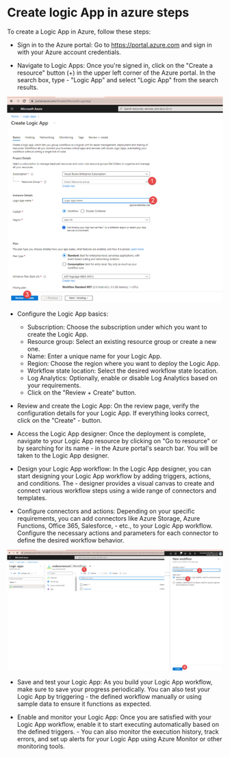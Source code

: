 # Create logic App in azure steps
To create a Logic App in Azure, follow these steps:

- Sign in to the Azure portal: Go to https://portal.azure.com and sign in with your Azure account credentials.

- Navigate to Logic Apps: Once you're signed in, click on the "Create a resource" button (+) in the upper left corner of the Azure portal. In the search box, type - "Logic App" and select "Logic App" from the search results.

![Logic App in Az](images/logicAppinAzure.png)

- Configure the Logic App basics:

    - Subscription: Choose the subscription under which you want to create the Logic App.
    - Resource group: Select an existing resource group or create a new one.
    - Name: Enter a unique name for your Logic App.
    - Region: Choose the region where you want to deploy the Logic App.
    - Workflow state location: Select the desired workflow state location.
    - Log Analytics: Optionally, enable or disable Log Analytics based on your requirements.
    - Click on the "Review + Create" button.
- Review and create the Logic App: On the review page, verify the configuration details for your Logic App. If everything looks correct, click on the "Create" - button.

- Access the Logic App designer: Once the deployment is complete, navigate to your Logic App resource by clicking on "Go to resource" or by searching for its name - in the Azure portal's search bar. You will be taken to the Logic App designer.

- Design your Logic App workflow: In the Logic App designer, you can start designing your Logic App workflow by adding triggers, actions, and conditions. The - designer provides a visual canvas to create and connect various workflow steps using a wide range of connectors and templates.

- Configure connectors and actions: Depending on your specific requirements, you can add connectors like Azure Storage, Azure Functions, Office 365, Salesforce, - etc., to your Logic App workflow. Configure the necessary actions and parameters for each connector to define the desired workflow behavior.

![New workflow](images/newworkflow.png)

- Save and test your Logic App: As you build your Logic App workflow, make sure to save your progress periodically. You can also test your Logic App by triggering - the defined workflow manually or using sample data to ensure it functions as expected.

- Enable and monitor your Logic App: Once you are satisfied with your Logic App workflow, enable it to start executing automatically based on the defined triggers. - You can also monitor the execution history, track errors, and set up alerts for your Logic App using Azure Monitor or other monitoring tools.
